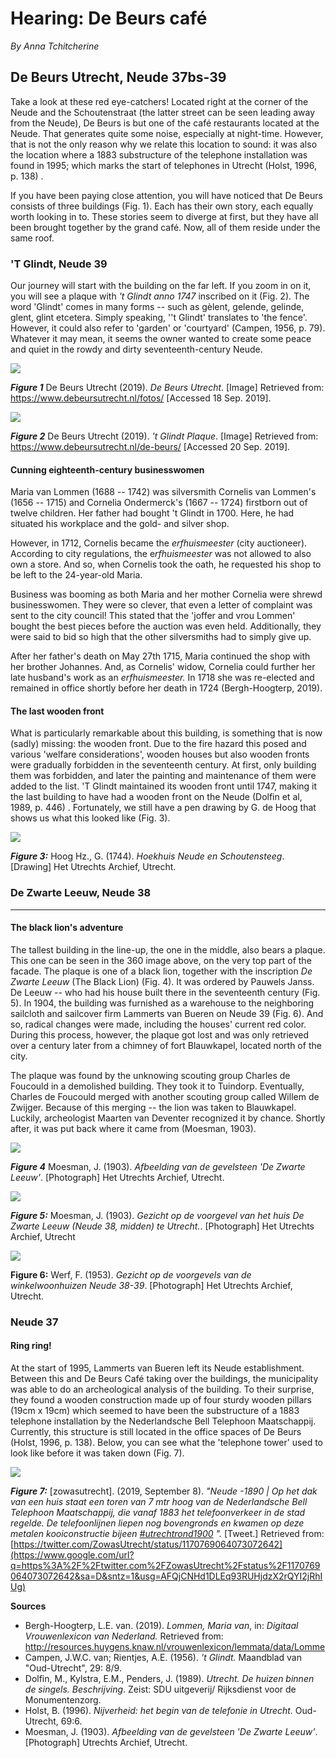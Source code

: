 # Hearing: De Beurs café

_By Anna Tchitcherine_

## De Beurs Utrecht, Neude 37bs-39

Take a look at these red eye-catchers! Located right at the corner of the Neude and the Schoutenstraat (the latter street can be seen leading away from the Neude), De Beurs is but one of the café restaurants located at the Neude. That generates quite some noise, especially at night-time. However, that is not the only reason why we relate this location to sound: it was also the location where a 1883 substructure of the telephone installation was found in 1995; which marks the start of telephones in Utrecht (Holst, 1996, p. 138) .

If you have been paying close attention, you will have noticed that De Beurs consists of three buildings (Fig. 1). Each has their own story, each equally worth looking in to. These stories seem to diverge at first, but they have all been brought together by the grand café. Now, all of them reside under the same roof.

### 'T Glindt, Neude 39

Our journey will start with the building on the far left. If you zoom in on it, you will see a plaque with _'t Glindt anno 1747_ inscribed on it (Fig. 2). The word 'Glindt' comes in many forms -- such as gèlent, gelende, gelinde, glent, glint etcetera. Simply speaking, ''t Glindt' translates to 'the fence'. However, it could also refer to 'garden' or 'courtyard' (Campen, 1956, p. 79). Whatever it may mean, it seems the owner wanted to create some peace and quiet in the rowdy and dirty seventeenth-century Neude.

![](assets/data-models/stories/2019100003_neude_hearing_de-beurs-cafe/beurs.jpg)

**_Figure 1_** De Beurs Utrecht (2019). _De Beurs Utrecht_. [Image] Retrieved from: https://www.debeursutrecht.nl/fotos/ [Accessed 18 Sep. 2019].

![](assets/data-models/stories/2019100003_neude_hearing_de-beurs-cafe/glindt.jpg)

**_Figure 2_** De Beurs Utrecht (2019). _'t Glindt Plaque_. [Image] Retrieved from: https://www.debeursutrecht.nl/de-beurs/ [Accessed 20 Sep. 2019].

#### Cunning eighteenth-century businesswomen

Maria van Lommen (1688 -- 1742) was silversmith Cornelis van Lommen's (1656 -- 1715) and Cornelia Ondermerck's (1667 -- 1724) firstborn out of twelve children. Her father had bought 't Glindt in 1700. Here, he had situated his workplace and the gold- and silver shop.

However, in 1712, Cornelis became the _erfhuismeester_ (city auctioneer). According to city regulations, the e*rfhuismeester* was not allowed to also own a store. And so, when Cornelis took the oath, he requested his shop to be left to the 24-year-old Maria.

Business was booming as both Maria and her mother Cornelia were shrewd businesswomen. They were so clever, that even a letter of complaint was sent to the city council! This stated that the 'joffer and vrou Lommen' bought the best pieces before the auction was even held. Additionally, they were said to bid so high that the other silversmiths had to simply give up.

After her father's death on May 27th 1715, Maria continued the shop with her brother Johannes. And, as Cornelis' widow, Cornelia could further her late husband's work as an _erfhuismeester._ In 1718 she was re-elected and remained in office shortly before her death in 1724 (Bergh-Hoogterp, 2019).

#### The last wooden front

What is particularly remarkable about this building, is something that is now (sadly) missing: the wooden front. Due to the fire hazard this posed and various 'welfare considerations', wooden houses but also wooden fronts were gradually forbidden in the seventeenth century. At first, only building them was forbidden, and later the painting and maintenance of them were added to the list. 'T Glindt maintained its wooden front until 1747, making it the last building to have had a wooden front on the Neude (Dolfin et al, 1989, p. 446) . Fortunately, we still have a pen drawing by G. de Hoog that shows us what this looked like (Fig. 3).

![](assets/data-models/stories/2019100003_neude_hearing_de-beurs-cafe/drawing.jpg)

**_Figure 3:_** Hoog Hz., G. (1744). _Hoekhuis Neude en Schoutensteeg_. [Drawing] Het Utrechts Archief, Utrecht.

### De Zwarte Leeuw, Neude 38

---

#### The black lion's adventure

The tallest building in the line-up, the one in the middle, also bears a plaque. This one can be seen in the 360 image above, on the very top part of the facade. The plaque is one of a black lion, together with the inscription _De Zwarte Leeuw_ (The Black Lion) (Fig. 4). It was ordered by Pauwels Janss. De Leeuw -- who had his house built there in the seventeenth century (Fig. 5). In 1904, the building was furnished as a warehouse to the neighboring sailcloth and sailcover firm Lammerts van Bueren on Neude 39 (Fig. 6). And so, radical changes were made, including the houses' current red color. During this process, however, the plaque got lost and was only retrieved over a century later from a chimney of fort Blauwkapel, located north of the city.

The plaque was found by the unknowing scouting group Charles de Foucould in a demolished building. They took it to Tuindorp. Eventually, Charles de Foucould merged with another scouting group called Willem de Zwijger. Because of this merging -- the lion was taken to Blauwkapel. Luckily, archeologist Maarten van Deventer recognized it by chance. Shortly after, it was put back where it came from (Moesman, 1903).

![](assets/data-models/stories/2019100003_neude_hearing_de-beurs-cafe/zwarte_leeuw.jpg)

**_Figure 4_** Moesman, J. (1903). _Afbeelding van de gevelsteen 'De Zwarte Leeuw'_. [Photograph] Het Utrechts Archief, Utrecht.

![](assets/data-models/stories/2019100003_neude_hearing_de-beurs-cafe/moesman.jpg)

**_Figure 5:_** Moesman, J. (1903). _Gezicht op de voorgevel van het huis De Zwarte Leeuw (Neude 38, midden) te Utrecht._. [Photograph] Het Utrechts Archief, Utrecht

![](assets/data-models/stories/2019100003_neude_hearing_de-beurs-cafe/werf.jpg)

**Figure 6:** Werf, F. (1953). _Gezicht op de voorgevels van de winkelwoonhuizen Neude 38-39_. [Photograph] Het Utrechts Archief, Utrecht.

### Neude 37

#### Ring ring!

At the start of 1995, Lammerts van Bueren left its Neude establishment. Between this and De Beurs Café taking over the buildings, the municipality was able to do an archeological analysis of the building. To their surprise, they found a wooden construction made up of four sturdy wooden pillars (19cm x 19cm) which seemed to have been the substructure of a 1883 telephone installation by the Nederlandsche Bell Telephoon Maatschappij. Currently, this structure is still located in the office spaces of De Beurs (Holst, 1996, p. 138). Below, you can see what the 'telephone tower' used to look like before it was taken down (Fig. 7).

![](assets/data-models/stories/2019100003_neude_hearing_de-beurs-cafe/telephone_tower.jpg)

**_Figure 7:_** [zowasutrecht]. (2019, September 8). _"Neude -1890 | Op het dak van een huis staat een toren van 7 mtr hoog van de Nederlandsche Bell Telephoon Maatschappij, die vanaf 1883 het telefoonverkeer in de stad regelde. De telefoonlijnen liepen nog bovengronds en kwamen op deze metalen kooiconstructie bijeen [#utrechtrond1900](https://www.google.com/url?q=https%3A%2F%2Ftwitter.com%2Fhashtag%2Futrechtrond1900%3Fsrc%3Dhash&sa=D&sntz=1&usg=AFQjCNH2KsQ4MESIAgCqWtlip9liVPjdBQ) "._ [Tweet.] Retrieved from: [https://twitter.com/ZowasUtrecht/status/1170769064073072642](https://www.google.com/url?q=https%3A%2F%2Ftwitter.com%2FZowasUtrecht%2Fstatus%2F1170769064073072642&sa=D&sntz=1&usg=AFQjCNHd1DLEq93RUHjdzX2rQYI2jRhIUg)

**Sources**

- Bergh-Hoogterp, L.E. van. (2019). _Lommen, Maria van_, in: _Digitaal Vrouwenlexicon van Nederland._ Retrieved from: http://resources.huygens.knaw.nl/vrouwenlexicon/lemmata/data/Lomme
- Campen, J.W.C. van; Rientjes, A.E. (1956). _'t Glindt._ Maandblad van "Oud-Utrecht", 29: 8/9.
- Dolfin, M., Kylstra, E.M., Penders, J. (1989). _Utrecht. De huizen binnen de singels. Beschrijving_. Zeist: SDU uitgeverij/ Rijksdienst voor de Monumentenzorg.
- Holst, B. (1996). _Nijverheid: het begin van de telefonie in Utrecht._ Oud-Utrecht, 69:6.
- Moesman, J. (1903). _Afbeelding van de gevelsteen 'De Zwarte Leeuw'_. [Photograph] Utrechts Archief, Utrecht.
